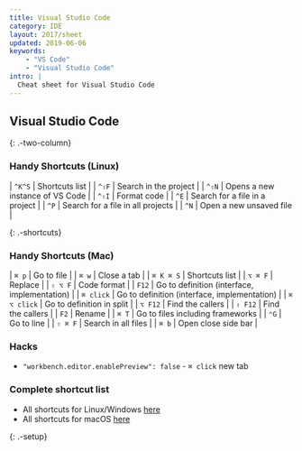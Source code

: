 ```yaml
---
title: Visual Studio Code
category: IDE
layout: 2017/sheet
updated: 2019-06-06
keywords:
    - "VS Code"
    - "Visual Studio Code"
intro: |
  Cheat sheet for Visual Studio Code
---
```


Visual Studio Code
---------
{: .-two-column}

### Handy Shortcuts (Linux)

| `^K^S` | Shortcuts list |
| `^⇧F` | Search in the project |
| `^⇧N` | Opens a new instance of VS Code |
| `^⇧I` | Format code |
| `^E` | Search for a file in a project |
| `^P` | Search for a file in all projects |
| `^N` | Open a new unsaved file |

{: .-shortcuts}

### Handy Shortcuts (Mac)

| `⌘ p` | Go to file |
| `⌘ w` | Close a tab |
| `⌘ K ⌘ S` | Shortcuts list |
| `⌥ ⌘ F` | Replace |
| `⇧ ⌥ F` | Code format |
| `F12` | Go to definition (interface, implementation) |
| `⌘ click` | Go to definition (interface, implementation) |
| `⌘ ⌥ click` | Go to definition in split |
| `⌥ F12` | Find the callers |
| `⇧ F12` | Find the callers |
| `F2` | Rename |
| `⌘ T` | Go to files including frameworks |
| `⌃G` | Go to line |
| `⇧ ⌘ F` | Search in all files | 
| `⌘ b` | Open close side bar |

### Hacks

+ `"workbench.editor.enablePreview": false` - `⌘ click` new tab

### Complete shortcut list

- All shortcuts for Linux/Windows [here](https://github.com/kasramp/cheat-sheet-factory/blob/gh-pages/_docs/pdfs/VS%20Code%20Linux%20and%20Windows.pdf)
- All shortcuts for macOS [here](https://github.com/kasramp/cheat-sheet-factory/blob/gh-pages/_docs/pdfs/VS%20Code%20macOS.pdf)

{: .-setup}
